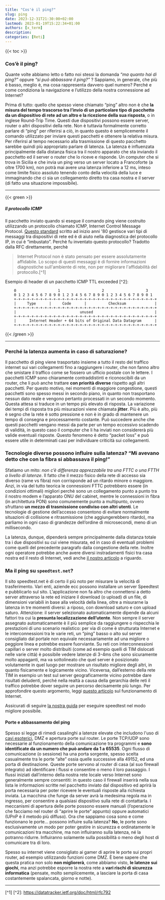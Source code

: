 ```yaml
---
title: "Cos'è il ping?"
slug: ping
date: 2023-12-31T21:30:00+02:00
lastmod: 2023-01-19T15:22:34+01:00
authors: [x_term]
description: 
categories: [Reti]
---
```


{{< toc >}}

### Cos’è il ping? 

Quante volte abbiamo letto o fatto noi stessi la domanda *“ma quanto hai di ping?”* oppure *“si può abbassare il ping?”* ? Sappiamo, in generale, che più è basso, meglio è, ma cosa rappresenta davvero quel numero? Perché e come condiziona la navigazione e l’utilizzo della nostra connessione ad Internet?

Prima di tutto: quello che spesso viene chiamato “ping” altro non è che **la misura del tempo trascorso tra l’invio di un particolare tipo di pacchetto da un dispositivo di rete ad un altro e la ricezione della sua risposta**, o in inglese Round-Trip Time.
Questi due dispositivi possono essere server, router o altri dispositivi della rete.
Non è tuttavia formalmente corretto parlare di “ping” per riferirsi a ciò, in quanto questo è semplicemente il comando utilizzato per inviare questi pacchetti e ottenere la relativa misura.
Per riferirsi al tempo necessario alla trasmissione di questo pacchetto sarebbe quindi più appropriato parlare di latenza.
La latenza è influenzata principalmente dalla distanza fisica tra il nostro apparato che sta inviando il pacchetto ed il server o router che lo riceve e risponde.
Un computer che si trova in Sicilia e che invia un ping verso un server locato a Francoforte (a oltre 1700 km), non potrà mai avere una latenza inferiore a 12 ms, inteso come limite fisico assoluto tenendo conto della velocità della luce e immaginando che ci sia un collegamento diretto tra casa nostra e il server (di fatto una situazione impossibile).

---

{{< green >}}
##### Il protocollo ICMP
Il pacchetto inviato quando si esegue il comando ping viene costruito utilizzando un protocollo chiamato ICMP, Internet Control Message Protocol. [Questo standard](https://datatracker.ietf.org/doc/html/rfc792) scritto ad inizio anni '80 gestisce vari tipi di messaggi tra dispositivi di rete ed è di aiuto nella diagnostica del protocollo IP, in cui è “imbustato”. Perchè fu inventato questo protocollo? Tradotto dalla RFC direttamente, perchè 
> Internet Protocol non è stato pensato per essere assolutamente affidabile. Lo scopo di questi messaggi è di fornire informazioni diagnostiche sull'ambiente di rete, non per migliorare l'affidabilità del protocollo.[^1]

Esempio di header di un pacchetto ICMP TTL exceeded [^2]:
```
    0                   1                   2                   3
    0 1 2 3 4 5 6 7 8 9 0 1 2 3 4 5 6 7 8 9 0 1 2 3 4 5 6 7 8 9 0 1
    +-+-+-+-+-+-+-+-+-+-+-+-+-+-+-+-+-+-+-+-+-+-+-+-+-+-+-+-+-+-+-+-+
    |     Type      |     Code      |          Checksum             |
    +-+-+-+-+-+-+-+-+-+-+-+-+-+-+-+-+-+-+-+-+-+-+-+-+-+-+-+-+-+-+-+-+
    |                             unused                            |
    +-+-+-+-+-+-+-+-+-+-+-+-+-+-+-+-+-+-+-+-+-+-+-+-+-+-+-+-+-+-+-+-+
    |      Internet Header + 64 bits of Original Data Datagram      |
    +-+-+-+-+-+-+-+-+-+-+-+-+-+-+-+-+-+-+-+-+-+-+-+-+-+-+-+-+-+-+-+-+
```
{{< /green >}}

---
### Perché la latenza aumenta in caso di saturazione?
Il pacchetto di ping viene trasportato insieme a tutto il resto del traffico internet sui vari collegamenti fino a raggiungere i router, che non fanno altro che smistare il traffico come se fossero un ufficio postale con le lettere. 
I pacchetti ICMP sono chiaramente contraddistinti e riconoscibili da un router, che li può anche trattare **con priorità diverse** rispetto agli altri pacchetti. Per questo motivo, nei momenti di maggiore congestione, questi pacchetti sono spesso messi in secondo piano, in quanto non trasportano nessun dato reale e vengono pertanto processati in un secondo momento. Questa attesa si traduce in un tempo più elevato di risposta. La variazione dei tempi di risposta tra più misurazioni viene chiamata **jitter**. Più è alto, più è segno che la rete è sotto pressione e non è in grado di mantenere un tempo di consegna e processamento costante.
Può succedere anche che questi pacchetti vengano messi da parte per un tempo eccessivo scadendo di validità, in questo caso il computer che li ha inviati non considererà più valide eventuali risposte. Questo fenomeno è detto “packet loss” e può essere utile in determinati casi per individuare criticità sui collegamenti.

### Tecnologie diverse possono influire sulla latenza? “Mi avevano detto che con la fibra si abbassava il ping!”

Sfatiamo un mito: *non c’è differenza apprezzabile tra una FTTC o una FTTH a livello di latenze*.
Il fatto che il mezzo fisico della rete di accesso sia diverso (rame vs fibra) non corrisponde ad un ritardo minore o maggiore.
Anzi, in via del tutto teorica le connessioni FTTC potrebbero essere (in condizioni ottimali) migliori perchè sono un collegamento punto a punto tra il nostro modem e l’apparato ONU del cabinet, mentre le connessioni in fibra (in architettura PON) sono comunemente punto a multipunto, ovvero sfruttano **un mezzo di trasmissione condiviso con altri utenti**. Le tecnologie di gestione dell’accesso consentono di evitare normalmente situazioni di collisione e ritrasmissione (che aggiungerebbero ritardo), ma parliamo in ogni caso di grandezze dell’ordine di microsecondi, meno di un millisecondo.

La latenza, dunque, dipenderà sempre principalmente dalla distanza totale tra i due dispositivi su cui viene misurata, ed in caso di eventuali problemi come quelli del precedente paragrafo dalla congestione della rete. Inoltre ogni operatore potrebbe anche avere diversi instradamenti fisici tra casa nostra ed il resto di Internet, vedi anche [il nostro articolo](https://fibra.click/internet/) a riguardo.

### Ma il ping su `speedtest.net`?

Il sito speedtest.net è di certo il più noto per misurare la velocità di trasferimento. Vari enti, aziende ecc possono installare un server Speedtest e pubblicarlo sul sito.
L’applicazione non fa altro che connettersi a detto server attraverso la rete ed iniziare il download (o upload) di un file, di dimensioni variabili in base alla velocità della linea, oltre a misurarne la latenza in tre momenti diversi: a riposo, con download saturo e con upload saturo.
Attenzione: il server selezionato automaticamente dipende da alcuni fattori tra cui la **presunta localizzazione dell’utente**. Non sempre il server assegnato automaticamente è il più semplice da raggiungere o rispecchia le prestazioni di uno scenario realistico: per via di come è strutturata Internet e le interconnessioni tra le varie reti, un “ping” basso o alto sul server consigliato dal portale non equivale necessariamente ad una migliore o peggiore linea e potrebbe essere fuorviante. Su reti con interconnessioni capillari o server molto distribuiti (come ad esempio quelli di TIM dislocati nelle varie città) è possibile vedere latenze di 3-4ms che sono sicuramente molto appaganti, ma va sottolineato che quel server è posizionato volutamente in quel luogo per mostrare un risultato migliore degli altri, in quanto fisicamente e logicamente vicino.
Viceversa, dall’esterno della rete TIM in esempio un test sul server geograficamente vicino potrebbe dare risultati deludenti, perché nella realtà a causa della gerarchia delle reti il traffico potrebbe dover seguire un percorso decisamente più lungo.
Per approfondire questo argomento, leggi [questo articolo](https://fibra.click/internet/#l-interconnessione-tra-sistemi-autonomi) sul funzionamento di Internet.

Assicurati di seguire [la nostra guida](https://fibra.click/speedtest/) per eseguire speedtest nel modo migliore possibile.

#### Porte e abbassamento del ping

Spesso si legge di rimedi casalinghi a latenze elevate che includono l'uso di [cavi esoterici](https://fibra.click/cavi/), DMZ e apertura porte sul router.
Le porte TCP/UDP sono necessarie al funzionamento della comunicazione tra programmi e **sono identificate da un numero che può andare da 1 a 65535**. Ogni flusso di comunicazione (o sessione) ha una porta sorgente, spesso scelta casualmente tra le porte “alte” ossia quelle successive alla 49152, ed una porta di destinazione. Queste porte servono al router di casa (al suo firewall integrato) ad identificare i flussi e consentire o meno il loro passaggio.
I flussi iniziati dall’interno della nostra rete locale verso Internet sono generalmente sempre consentiti: in questo caso il firewall inserirà nella sua lista le informazioni scritte nel pacchetto inviato dal dispositivo ed aprirà la porta necessaria per poter ricevere le eventuali risposte alla richiesta inviata. La macchina che funge da server avrà la medesima regola ma in ingresso, per consentire a qualsiasi dispositivo sulla rete di contattarla. I meccanismi di apertura delle porte possono essere manuali (l’operazione che facciamo nel router di “aprire le porte” appunto) oppure automatici (UPnP è il metodo più diffuso).
Ora che sappiamo cosa sono e come funzionano le porte… possono influire sulla latenza?
**No**, le porte sono esclusivamente un modo per poter gestire in sicurezza e ordinatamente le comunicazioni tra macchine, ma non influiranno sulla latenza, né la potranno ridurre.
Influiranno solamente sulla possibilità o meno degli host di comunicare tra di loro.

Spesso su internet viene consigliato ai gamer di aprire le porte sui propri router, ad esempio utilizzando funzioni come DMZ. È bene sapere che questa pratica non solo **non migliorerà**, come abbiamo visto, **le latenze sui giochi**, ma anzi potrebbe esporre la nostra rete a **vari rischi di sicurezza informatica** (pensate, molto semplicemente, a lasciare la porta di casa costantemente spalancata, giorno e notte).

---

[^1] [^2]: https://datatracker.ietf.org/doc/html/rfc792
